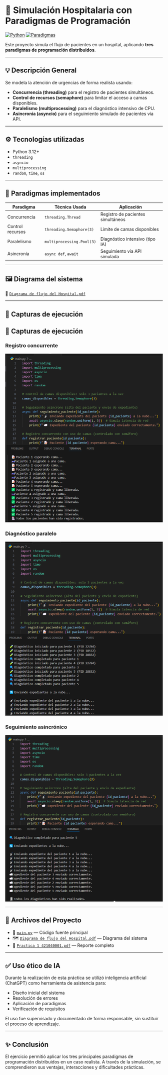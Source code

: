 # 🏥 Simulación Hospitalaria con Paradigmas de Programación

[![Python](https://img.shields.io/badge/Python-3.12+-blue)](https://www.python.org/)
[![Paradigmas](https://img.shields.io/badge/Paradigmas-Concurrencia%2C%20Paralelismo%2C%20Asincron%C3%ADa-orange)](https://github.com/TioSam77/Simulacion-hospitalaria)

Este proyecto simula el flujo de pacientes en un hospital, aplicando **tres paradigmas de programación distribuidos**.

---

## 💡 Descripción General

Se modela la atención de urgencias de forma realista usando:

- **Concurrencia (threading)** para el registro de pacientes simultáneos.
- **Control de recursos (semaphore)** para limitar el acceso a camas disponibles.
- **Paralelismo (multiprocessing)** para el diagnóstico intensivo de CPU.
- **Asincronía (asyncio)** para el seguimiento simulado de pacientes vía API.

---

## ⚙️ Tecnologías utilizadas

- Python 3.12+
- `threading`
- `asyncio`
- `multiprocessing`
- `random`, `time`, `os`

---

## 🧠 Paradigmas implementados

| Paradigma       | Técnica Usada             | Aplicación                           |
|-----------------|---------------------------|--------------------------------------|
| Concurrencia    | `threading.Thread`        | Registro de pacientes simultáneos    |
| Control recursos| `threading.Semaphore(3)`  | Límite de camas disponibles          |
| Paralelismo     | `multiprocessing.Pool(3)` | Diagnóstico intensivo (tipo IA)      |
| Asincronía      | `async def`, `await`      | Seguimiento vía API simulada         |

---

## 🖼️ Diagrama del sistema

📎 [`Diagrama de flujo del Hospital.pdf`](./Diagrama%20de%20flujo%20del%20Hospital.pdf)

---

## 📸 Capturas de ejecución

## 📸 Capturas de ejecución

### Registro concurrente
![Registro](./image1.png)

### Diagnóstico paralelo
![Diagnóstico](./image2.png)

### Seguimiento asincrónico
![Seguimiento](./image3.png)


---

## 📁 Archivos del Proyecto

- 📜 [`main.py`](./main.py) — Código fuente principal  
- 🗺️ [`Diagrama de flujo del Hospital.pdf`](./Diagrama%20de%20flujo%20del%20Hospital.pdf) — Diagrama del sistema  
- 🧾 [`Practica 1 421040001.pdf`](./Practica%201%20421040001.pdf) — Reporte completo  

---

## ✅ Uso ético de IA

Durante la realización de esta práctica se utilizó inteligencia artificial (ChatGPT) como herramienta de asistencia para:

- Diseño inicial del sistema
- Resolución de errores
- Aplicación de paradigmas
- Verificación de requisitos

El uso fue supervisado y documentado de forma responsable, sin sustituir el proceso de aprendizaje.

---

## ✨ Conclusión

El ejercicio permitió aplicar los tres principales paradigmas de programación distribuidos en un caso realista. A través de la simulación, se comprendieron sus ventajas, interacciones y dificultades prácticas.
